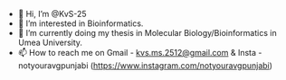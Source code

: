 - 👋 Hi, I’m @KvS-25
- 👀 I’m interested in Bioinformatics.
- 🌱 I’m currently doing my thesis in Molecular Biology/Bioinformatics in Umea University.
- 📫 How to reach me on Gmail - kvs.ms.2512@gmail.com & Insta - notyouravgpunjabi (https://www.instagram.com/notyouravgpunjabi)

<!---
KvS-25/KvS-25 is a ✨ special ✨ repository because its `README.md` (this file) appears on your GitHub profile.
You can click the Preview link to take a look at your changes.
--->
